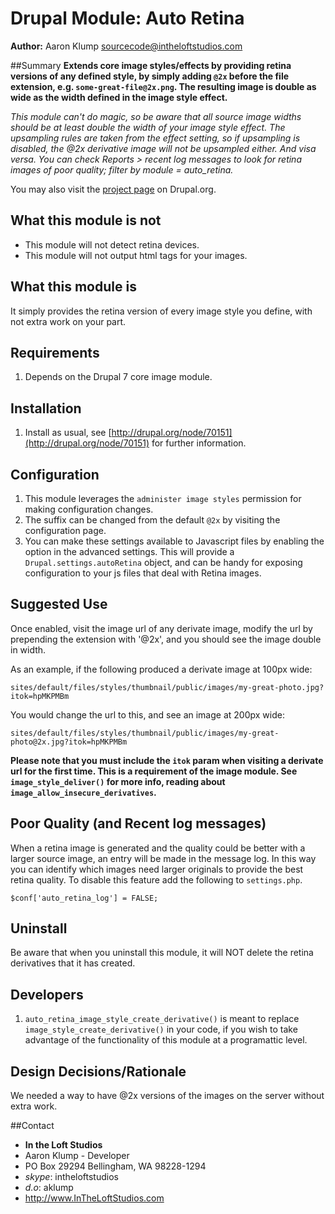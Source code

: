 # Drupal Module: Auto Retina
**Author:** Aaron Klump  <sourcecode@intheloftstudios.com>

##Summary
**Extends core image styles/effects by providing retina versions of any defined style, by simply adding `@2x` before the file extension, e.g. `some-great-file@2x.png`.  The resulting image is double as wide as the width defined in the image style effect.**

_This module can't do magic, so be aware that all source image widths should be at least double the width of your image style effect.  The upsampling rules are taken from the effect setting, so if upsampling is disabled, the @2x derivative image will not be upsampled either.  And visa versa.  You can check Reports > recent log messages to look for retina images of poor quality; filter by module = auto_retina._

You may also visit the [project page](http://www.drupal.org/project/auto_retina) on Drupal.org.

## What this module is not
* This module will not detect retina devices.
* This module will not output html tags for your images.

## What this module is
It simply provides the retina version of every image style you define, with not extra work on your part.

## Requirements
1. Depends on the Drupal 7 core image module.

## Installation
1. Install as usual, see [http://drupal.org/node/70151](http://drupal.org/node/70151) for further information.

## Configuration
1. This module leverages the `administer image styles` permission for making configuration changes.
1. The suffix can be changed from the default `@2x` by visiting the configuration page.
1. You can make these settings available to Javascript files by enabling the option in the advanced settings.  This will provide a `Drupal.settings.autoRetina` object, and can be handy for exposing configuration to your js files that deal with Retina images.

## Suggested Use
Once enabled, visit the image url of any derivate image, modify the url by prepending the extension with '@2x', and you should see the image double in width.

As an example, if the following produced a derivate image at 100px wide:

    sites/default/files/styles/thumbnail/public/images/my-great-photo.jpg?itok=hpMKPMBm

You would change the url to this, and see an image at 200px wide:

    sites/default/files/styles/thumbnail/public/images/my-great-photo@2x.jpg?itok=hpMKPMBm

**Please note that you must include the `itok` param when visiting a derivate url for the first time.  This is a requirement of the image module.  See `image_style_deliver()` for more info, reading about `image_allow_insecure_derivatives`.**

## Poor Quality (and Recent log messages)
When a retina image is generated and the quality could be better with a larger source image, an entry will be made in the message log.  In this way you can identify which images need larger originals to provide the best retina quality.  To disable this feature add the following to `settings.php`.

    $conf['auto_retina_log'] = FALSE;


## Uninstall
Be aware that when you uninstall this module, it will NOT delete the retina derivatives that it has created.

## Developers
1. `auto_retina_image_style_create_derivative()` is meant to replace `image_style_create_derivative()` in your code, if you wish to take advantage of the functionality of this module at a programattic level.

## Design Decisions/Rationale
We needed a way to have @2x versions of the images on the server without extra work.

##Contact
* **In the Loft Studios**
* Aaron Klump - Developer
* PO Box 29294 Bellingham, WA 98228-1294
* _skype_: intheloftstudios
* _d.o_: aklump
* <http://www.InTheLoftStudios.com>